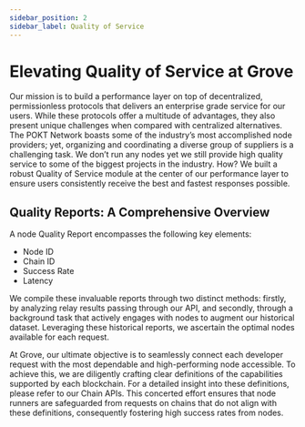 ```yaml
---
sidebar_position: 2
sidebar_label: Quality of Service
---
```


# Elevating Quality of Service at Grove

Our mission is to build a performance layer on top of decentralized, permissionless protocols that delivers an enterprise grade service for our users. While these protocols offer a multitude of advantages, they also present unique challenges when compared with centralized alternatives. The POKT Network boasts some of the industry’s most accomplished node providers; yet, organizing and coordinating a diverse group of suppliers is a challenging task. We don’t run any nodes yet we still provide high quality service to some of the biggest projects in the industry. How? We built a robust Quality of Service module at the center of our performance layer to ensure users consistently receive the best and fastest responses possible.

## Quality Reports: A Comprehensive Overview

A node Quality Report encompasses the following key elements:

- Node ID
- Chain ID
- Success Rate
- Latency

We compile these invaluable reports through two distinct methods: firstly, by analyzing relay results passing through our API, and secondly, through a background task that actively engages with nodes to augment our historical dataset. Leveraging these historical reports, we ascertain the optimal nodes available for each request.

At Grove, our ultimate objective is to seamlessly connect each developer request with the most dependable and high-performing node accessible. To achieve this, we are diligently crafting clear definitions of the capabilities supported by each blockchain. For a detailed insight into these definitions, please refer to our Chain APIs. This concerted effort ensures that node runners are safeguarded from requests on chains that do not align with these definitions, consequently fostering high success rates from nodes.
